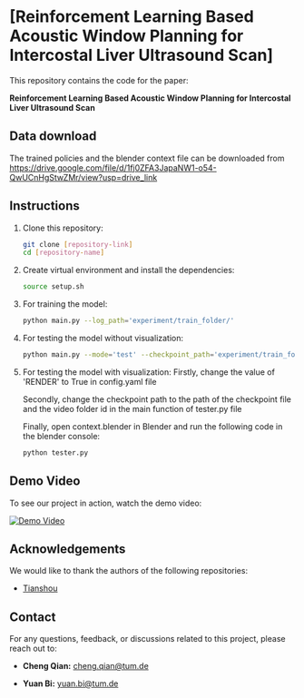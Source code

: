 # [Reinforcement Learning Based Acoustic Window Planning for Intercostal Liver Ultrasound Scan]

This repository contains the code for the paper:

**Reinforcement Learning Based Acoustic Window Planning for Intercostal Liver Ultrasound Scan** 

## Data download
The trained policies and the blender context file can be downloaded from https://drive.google.com/file/d/1fj0ZFA3JapaNW1-o54-QwUCnHgStwZMr/view?usp=drive_link

## Instructions

1. Clone this repository:
   ```bash
   git clone [repository-link]
   cd [repository-name]
    ```
2. Create virtual environment and install the dependencies:
    ```bash
    source setup.sh
    ```
3. For training the model:
    ```bash
    python main.py --log_path='experiment/train_folder/'
    ```
4. For testing the model without visualization:
    ```bash
    python main.py --mode='test' --checkpoint_path='experiment/train_folder/checkpoint.pth'
    ```
5. For testing the model with visualization:
    Firstly, change the value of 'RENDER' to True in config.yaml file 
    
    Secondly, change the checkpoint path to the path of the checkpoint file and the video folder id in the main function of tester.py file
    
    Finally, open context.blender in Blender and run the following code in the blender console:
    ```bash
    python tester.py
    ```

## Demo Video

To see our project in action, watch the demo video:

[![Demo Video](http://img.youtube.com/vi/VIDEO_ID/0.jpg)](http://www.youtube.com/watch?v=VIDEO_ID "Demo Video Title")


## Acknowledgements
We would like to thank the authors of the following repositories:
- [Tianshou](https://github.com/thu-ml/tianshou)
    
## Contact
For any questions, feedback, or discussions related to this project, please reach out to:

- **Cheng Qian:** cheng.qian@tum.de

- **Yuan Bi:** yuan.bi@tum.de


